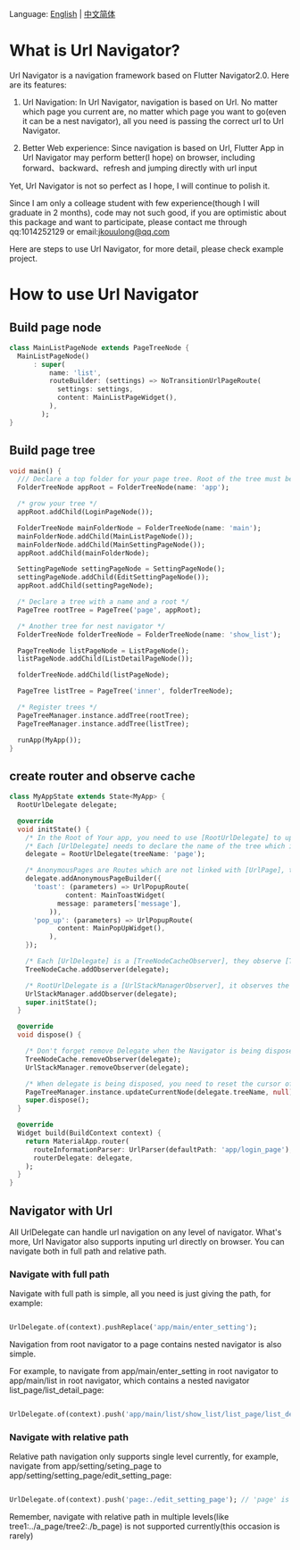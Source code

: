 Language: [English](README.md) | [中文简体](README_ZH.md)

# What is Url Navigator?
Url Navigator is a navigation framework based on Flutter Navigator2.0. Here are its features:

1. Url Navigation: In Url Navigator, navigation is based on Url. No matter which page you current are, no matter which page you want to go(even it can be a nest navigator), all you need is passing the correct url to Url Navigator.

2. Better Web experience: Since navigation is based on Url, Flutter App in Url Navigator may perform better(I hope) on browser, including forward、backward、refresh and jumping directly with url input

Yet, Url Navigator is not so perfect as I hope, I will continue to polish it.

Since I am only a colleage student with few experience(though I will graduate in 2 months), code may not such good, if you are optimistic about this package and want to participate, please contact me through qq:1014252129 or email:jkouulong@qq.com

Here are steps to use Url Navigator, for more detail, please check example project.

# How to use Url Navigator

## Build page node

```dart
class MainListPageNode extends PageTreeNode {
  MainListPageNode()
      : super(
          name: 'list',
          routeBuilder: (settings) => NoTransitionUrlPageRoute(
            settings: settings,
            content: MainListPageWidget(),
          ),
        );
}

```

## Build page tree

```dart
void main() {
  /// Declare a top folder for your page tree. Root of the tree must be [FolderTreeNode]
  FolderTreeNode appRoot = FolderTreeNode(name: 'app');

  /* grow your tree */
  appRoot.addChild(LoginPageNode());

  FolderTreeNode mainFolderNode = FolderTreeNode(name: 'main');
  mainFolderNode.addChild(MainListPageNode());
  mainFolderNode.addChild(MainSettingPageNode());
  appRoot.addChild(mainFolderNode);

  SettingPageNode settingPageNode = SettingPageNode();
  settingPageNode.addChild(EditSettingPageNode());
  appRoot.addChild(settingPageNode);

  /* Declare a tree with a name and a root */
  PageTree rootTree = PageTree('page', appRoot);

  /* Another tree for nest navigator */
  FolderTreeNode folderTreeNode = FolderTreeNode(name: 'show_list');

  PageTreeNode listPageNode = ListPageNode();
  listPageNode.addChild(ListDetailPageNode());

  folderTreeNode.addChild(listPageNode);

  PageTree listTree = PageTree('inner', folderTreeNode);

  /* Register trees */
  PageTreeManager.instance.addTree(rootTree);
  PageTreeManager.instance.addTree(listTree);

  runApp(MyApp());
}

```

## create router and observe cache

```dart
class MyAppState extends State<MyApp> {
  RootUrlDelegate delegate;

  @override
  void initState() {
    /* In the Root of Your app, you need to use [RootUrlDelegate] to update url on browser */
    /* Each [UrlDelegate] needs to declare the name of the tree which it cares */
    delegate = RootUrlDelegate(treeName: 'page');

    /* AnonymousPages are Routes which are not linked with [UrlPage], their url won't show. Usually, they are used as alerts in a web page  */
    delegate.addAnonymousPageBuilder({
      'toast': (parameters) => UrlPopupRoute(
              content: MainToastWidget(
            message: parameters['message'],
          )),
      'pop_up': (parameters) => UrlPopupRoute(
            content: MainPopUpWidget(),
          ),
    });

    /* Each [UrlDelegate] is a [TreeNodeCacheObserver], they observe [TreeNodeCache], once there is a page from the tree they care in [TreeNodeCache], they pick it and update themselves */
    TreeNodeCache.addObserver(delegate);

    /* RootUrlDelegate is a [UrlStackManagerObserver], it observes the url stack. Once stack updates, it updates its currentConfiguration and notify the Root Router */
    UrlStackManager.addObserver(delegate);
    super.initState();
  }

  @override
  void dispose() {

    /* Don't forget remove Delegate when the Navigator is being disposed */
    TreeNodeCache.removeObserver(delegate);
    UrlStackManager.removeObserver(delegate);

    /* When delegate is being disposed, you need to reset the cursor of the tree this delegate observes */
    PageTreeManager.instance.updateCurrentNode(delegate.treeName, null);
    super.dispose();
  }

  @override
  Widget build(BuildContext context) {
    return MaterialApp.router(
      routeInformationParser: UrlParser(defaultPath: 'app/login_page'),
      routerDelegate: delegate,
    );
  }
}

```

## Navigator with Url
All UrlDelegate can handle url navigation on any level of navigator. What's more, Url Navigator also supports inputing url directly on browser. You can navigate both in full path and relative path.

### Navigate with full path

Navigate with full path is simple, all you need is just giving the path, for example:

```dart

UrlDelegate.of(context).pushReplace('app/main/enter_setting');

```

Navigation from root navigator to a page contains nested navigator is also simple.

For example, to navigate from app/main/enter_setting in root navigator to app/main/list in root navigator, which contains a nested navigator list_page/list_detail_page:

```dart

UrlDelegate.of(context).push('app/main/list/show_list/list_page/list_detail_page', parameters: {'name': 'jack'});

```

### Navigate with relative path
Relative path navigation only supports single level currently, for example, navigate from app/setting/seting_page to app/setting/setting_page/edit_setting_page:

```dart

UrlDelegate.of(context).push('page:./edit_setting_page'); // 'page' is the name of the tree which you want to user relative path

```

Remember, navigate with relative path in multiple levels(like tree1:../a_page/tree2:./b_page) is not supported currently(this occasion is rarely)

